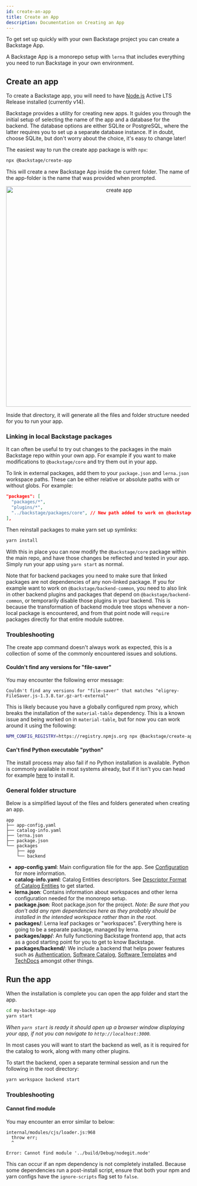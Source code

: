 ```yaml
---
id: create-an-app
title: Create an App
description: Documentation on Creating an App
---
```


To get set up quickly with your own Backstage project you can create a Backstage
App.

A Backstage App is a monorepo setup with `lerna` that includes everything you
need to run Backstage in your own environment.

## Create an app

To create a Backstage app, you will need to have
[Node.js](https://nodejs.org/en/download/) Active LTS Release installed
(currently v14).

Backstage provides a utility for creating new apps. It guides you through the
initial setup of selecting the name of the app and a database for the backend.
The database options are either SQLite or PostgreSQL, where the latter requires
you to set up a separate database instance. If in doubt, choose SQLite, but
don't worry about the choice, it's easy to change later!

The easiest way to run the create app package is with `npx`:

```bash
npx @backstage/create-app
```

This will create a new Backstage App inside the current folder. The name of the
app-folder is the name that was provided when prompted.

<p align='center'>
  <img src='../assets/getting-started/create-app_output.png' width='600' alt='create app'>
</p>

Inside that directory, it will generate all the files and folder structure
needed for you to run your app.

### Linking in local Backstage packages

It can often be useful to try out changes to the packages in the main Backstage
repo within your own app. For example if you want to make modifications to
`@backstage/core` and try them out in your app.

To link in external packages, add them to your `package.json` and `lerna.json`
workspace paths. These can be either relative or absolute paths with or without
globs. For example:

```json
"packages": [
  "packages/*",
  "plugins/*",
  "../backstage/packages/core", // New path added to work on @backstage/core
],
```

Then reinstall packages to make yarn set up symlinks:

```bash
yarn install
```

With this in place you can now modify the `@backstage/core` package within the
main repo, and have those changes be reflected and tested in your app. Simply
run your app using `yarn start` as normal.

Note that for backend packages you need to make sure that linked packages are
not dependencies of any non-linked package. If you for example want to work on
`@backstage/backend-common`, you need to also link in other backend plugins and
packages that depend on `@backstage/backend-common`, or temporarily disable
those plugins in your backend. This is because the transformation of backend
module tree stops whenever a non-local package is encountered, and from that
point node will `require` packages directly for that entire module subtree.

### Troubleshooting

The create app command doesn't always work as expected, this is a collection of
some of the commonly encountered issues and solutions.

#### Couldn't find any versions for "file-saver"

You may encounter the following error message:

```text
Couldn't find any versions for "file-saver" that matches "eligrey-FileSaver.js-1.3.8.tar.gz-art-external"
```

This is likely because you have a globally configured npm proxy, which breaks
the installation of the `material-table` dependency. This is a known issue and
being worked on in `material-table`, but for now you can work around it using
the following:

```bash
NPM_CONFIG_REGISTRY=https://registry.npmjs.org npx @backstage/create-app
```

#### Can't find Python executable "python"

The install process may also fail if no Python installation is available. Python
is commonly available in most systems already, but if it isn't you can head for
example [here](https://www.python.org/downloads/) to install it.

### General folder structure

Below is a simplified layout of the files and folders generated when creating an
app.

```
app
├── app-config.yaml
├── catalog-info.yaml
├── lerna.json
├── package.json
└── packages
    ├── app
    └── backend
```

- **app-config.yaml**: Main configuration file for the app. See
  [Configuration](https://backstage.io/docs/conf/) for more information.
- **catalog-info.yaml**: Catalog Entities descriptors. See
  [Descriptor Format of Catalog Entities](https://backstage.io/docs/features/software-catalog/descriptor-format)
  to get started.
- **lerna.json**: Contains information about workspaces and other lerna
  configuration needed for the monorepo setup.
- **package.json**: Root package.json for the project. _Note: Be sure that you
  don't add any npm dependencies here as they probably should be installed in
  the intended workspace rather than in the root._
- **packages/**: Lerna leaf packages or "workspaces". Everything here is going
  to be a separate package, managed by lerna.
- **packages/app/**: An fully functioning Backstage frontend app, that acts as a
  good starting point for you to get to know Backstage.
- **packages/backend/**: We include a backend that helps power features such as
  [Authentication](https://backstage.io/docs/auth/),
  [Software Catalog](https://backstage.io/docs/features/software-catalog/software-catalog-overview),
  [Software Templates](https://backstage.io/docs/features/software-templates/software-templates-index)
  and [TechDocs](https://backstage.io/docs/features/techdocs/techdocs-overview)
  amongst other things.

## Run the app

When the installation is complete you can open the app folder and start the app.

```bash
cd my-backstage-app
yarn start
```

_When `yarn start` is ready it should open up a browser window displaying your
app, if not you can navigate to `http://localhost:3000`._

In most cases you will want to start the backend as well, as it is required for
the catalog to work, along with many other plugins.

To start the backend, open a separate terminal session and run the following in
the root directory:

```bash
yarn workspace backend start
```

### Troubleshooting

#### Cannot find module

You may encounter an error similar to below:

```
internal/modules/cjs/loader.js:968
  throw err;
  ^

Error: Cannot find module '../build/Debug/nodegit.node'
```

This can occur if an npm dependency is not completely installed. Because some
dependencies run a post-install script, ensure that both your npm and yarn
configs have the `ignore-scripts` flag set to `false`.
